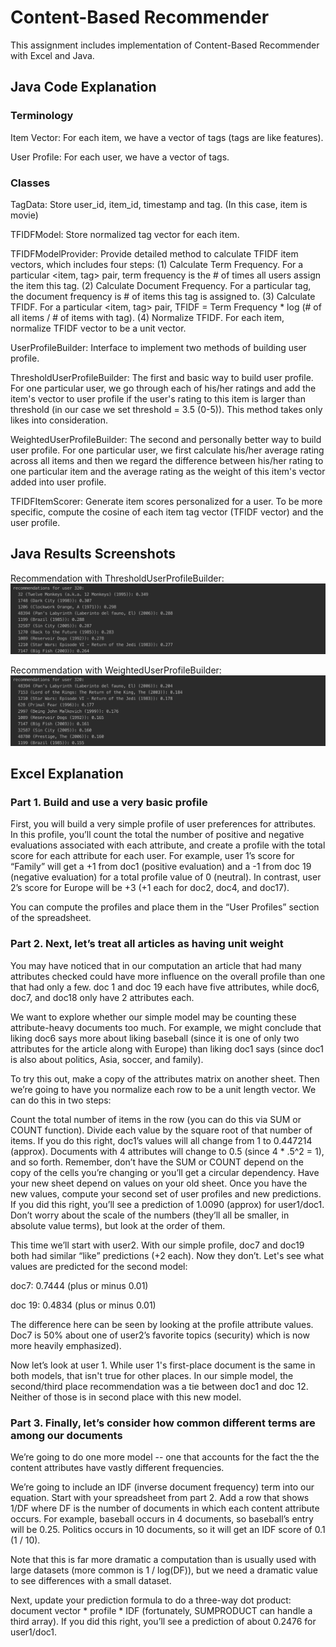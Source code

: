 # Content-Based Recommender 

This assignment includes implementation of Content-Based Recommender with Excel and Java.

## Java Code Explanation

### Terminology

Item Vector: For each item, we have a vector of tags (tags are like features).

User Profile: For each user, we have a vector of tags.

### Classes

TagData: Store user_id, item_id, timestamp and tag. (In this case, item is movie)

TFIDFModel: Store normalized tag vector for each item.

TFIDFModelProvider: Provide detailed method to calculate TFIDF item vectors, which includes four steps: (1) Calculate Term Frequency. For a particular <item, tag> pair, term frequency is the # of times all users assign the item this tag. (2) Calculate Document Frequency. For a particular tag, the document frequency is # of items this tag is assigned to. (3) Calculate TFIDF. For a particular <item, tag> pair, TFIDF = Term Frequency * log (# of all items / # of items with tag). (4) Normalize TFIDF. For each item, normalize TFIDF vector to be a unit vector.

UserProfileBuilder: Interface to implement two methods of building user profile.

ThresholdUserProfileBuilder: The first and basic way to build user profile. For one particular user, we go through each of his/her ratings and add the item's vector to user profile if the user's rating to this item is larger than threshold (in our case we set threshold = 3.5 (0-5)). This method takes only likes into consideration.

WeightedUserProfileBuilder: The second and personally better way to build user profile. For one particular user, we first calculate his/her average rating across all items and then we regard the difference between his/her rating to one particular item and the average rating as the weight of this item's vector added into user profile.

TFIDFItemScorer: Generate item scores personalized for a user. To be more specific, compute the cosine of each item tag vector (TFIDF vector) and the user profile. 

## Java Results Screenshots

Recommendation with ThresholdUserProfileBuilder:
![](screenshots/Threshold.png)

Recommendation with WeightedUserProfileBuilder:
![](screenshots/Weighted.png)

## Excel Explanation

### Part 1. Build and use a very basic profile

First, you will build a very simple profile of user preferences for attributes. In this profile, you’ll count the total the number of positive and negative evaluations associated with each attribute, and create a profile with the total score for each attribute for each user. For example, user 1’s score for “Family” will get a +1 from doc1 (positive evaluation) and a -1 from doc 19 (negative evaluation) for a total profile value of 0 (neutral). In contrast, user 2’s score for Europe will be +3 (+1 each for doc2, doc4, and doc17).

You can compute the profiles and place them in the “User Profiles” section of the spreadsheet.

### Part 2. Next, let’s treat all articles as having unit weight

You may have noticed that in our computation an article that had many attributes checked could have more influence on the overall profile than one that had only a few. doc 1 and doc 19 each have five attributes, while doc6, doc7, and doc18 only have 2 attributes each.

We want to explore whether our simple model may be counting these attribute-heavy documents too much. For example, we might conclude that liking doc6 says more about liking baseball (since it is one of only two attributes for the article along with Europe) than liking doc1 says (since doc1 is also about politics, Asia, soccer, and family).

To try this out, make a copy of the attributes matrix on another sheet. Then we’re going to have you normalize each row to be a unit length vector. We can do this in two steps:

Count the total number of items in the row (you can do this via SUM or COUNT function).
Divide each value by the square root of that number of items. If you do this right, doc1’s values will all change from 1 to 0.447214 (approx). Documents with 4 attributes will change to 0.5 (since 4 * .5^2 = 1), and so forth. Remember, don’t have the SUM or COUNT depend on the copy of the cells you’re changing or you’ll get a circular dependency. Have your new sheet depend on values on your old sheet.
Once you have the new values, compute your second set of user profiles and new predictions. If you did this right, you’ll see a prediction of 1.0090 (approx) for user1/doc1. Don’t worry about the scale of the numbers (they’ll all be smaller, in absolute value terms), but look at the order of them.

This time we’ll start with user2. With our simple profile, doc7 and doc19 both had similar “like” predictions (+2 each). Now they don’t. Let's see what values are predicted for the second model:

doc7: 0.7444 (plus or minus 0.01)

doc 19: 0.4834 (plus or minus 0.01)

The difference here can be seen by looking at the profile attribute values. Doc7 is 50% about one of user2’s favorite topics (security) which is now more heavily emphasized).

Now let’s look at user 1. While user 1's first-place document is the same in both models, that isn't true for other places. In our simple model, the second/third place recommendation was a tie between doc1 and doc 12. Neither of those is in second place with this new model.

### Part 3. Finally, let’s consider how common different terms are among our documents

We’re going to do one more model -- one that accounts for the fact the the content attributes have vastly different frequencies.

We’re going to include an IDF (inverse document frequency) term into our equation. Start with your spreadsheet from part 2. Add a row that shows 1/DF where DF is the number of documents in which each content attribute occurs. For example, baseball occurs in 4 documents, so baseball’s entry will be 0.25. Politics occurs in 10 documents, so it will get an IDF score of 0.1 (1 / 10).

Note that this is far more dramatic a computation than is usually used with large datasets (more common is 1 / log(DF)), but we need a dramatic value to see differences with a small dataset.

Next, update your prediction formula to do a three-way dot product: document vector * profile * IDF (fortunately, SUMPRODUCT can handle a third array). If you did this right, you’ll see a prediction of about 0.2476 for user1/doc1.
